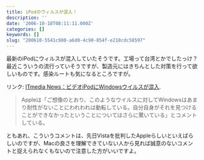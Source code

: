 ```yaml
---
title: iPodのウィルスが混入！
description: ''
date: '2006-10-18T08:11:11.000Z'
categories: []
keywords: []
slug: "200610-5541c980-a6d0-4c90-854f-e218cdc58597"
---
```

最新のiPodにウィルスが混入していたそうです。工場って台湾とかでしたっけ？最近こういうの流行っていそうですが、製造元にはきちんとした対策を行って欲しいものです。感染ルートも気になるところですが。

リンク: [ITmedia News：ビデオiPodにWindowsウイルスが混入](http://www.itmedia.co.jp/news/articles/0610/18/news011.html "ITmedia News：ビデオiPodにWindowsウイルスが混入").

> Appleは「ご想像のとおり、このようなウイルスに対してWindowsはあまり耐性がないことにわれわれは動転している。自分自身がそれを見つけることができなかったということについてはさらに驚いている」とコメントしている。

ともあれ、こういうコメントは、先日Vistaを批判したAppleらしいといえばらしいのですが、Macの良さを理解できていない人から見れば誠意のないコメントと捉えられなくもないので注意した方がいいですよ。